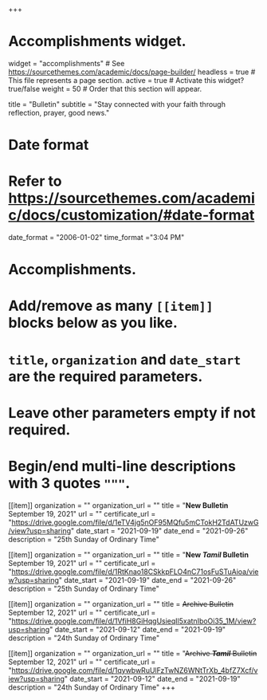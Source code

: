 +++
# Accomplishments widget.
widget = "accomplishments"  # See https://sourcethemes.com/academic/docs/page-builder/
headless = true  # This file represents a page section.
active = true  # Activate this widget? true/false
weight = 50  # Order that this section will appear.

title = "Bulletin"
subtitle = "Stay connected with your faith through reflection, prayer, good news."

# Date format
#   Refer to https://sourcethemes.com/academic/docs/customization/#date-format
date_format = "2006-01-02"
time_format ="3:04 PM"

# Accomplishments.
#   Add/remove as many `[[item]]` blocks below as you like.
#   `title`, `organization` and `date_start` are the required parameters.
#   Leave other parameters empty if not required.
#   Begin/end multi-line descriptions with 3 quotes `"""`.

[[item]]
  organization = ""
  organization_url = ""
  title = "**New Bulletin** September 19, 2021"
  url = ""
  certificate_url = "https://drive.google.com/file/d/1eTV4jg5nOF95MQfu5mCTokH2TdATUzwG/view?usp=sharing"
  date_start = "2021-09-19"
  date_end = "2021-09-26"
  description = "25th Sunday of Ordinary Time"

[[item]]
  organization = ""
  organization_url = ""
  title = "**New ___Tamil___ Bulletin** September 19, 2021"
  url = ""
  certificate_url = "https://drive.google.com/file/d/1RtKnao18CSkkpFLO4nC71osFuSTuAioa/view?usp=sharing"
  date_start = "2021-09-19"
  date_end = "2021-09-26"
  description = "25th Sunday of Ordinary Time"


[[item]]
  organization = ""
  organization_url = ""
  title = ~~Archive Bulletin~~ September 12, 2021"
  url = ""
  certificate_url = "https://drive.google.com/file/d/1VfiH8GiHqgUsieqIl5xatnIboOi35_1M/view?usp=sharing"
  date_start = "2021-09-12"
  date_end = "2021-09-19"
  description = "24th Sunday of Ordinary Time"

[[item]]
  organization = ""
  organization_url = ""
  title = "~~Archive ___Tamil___ Bulletin~~ September 12, 2021"
  url = ""
  certificate_url = "https://drive.google.com/file/d/1qywbwRuUlFzTwNZ6WNtTrXb_4bfZ7Xcf/view?usp=sharing"
  date_start = "2021-09-12"
  date_end = "2021-09-19"
  description = "24th Sunday of Ordinary Time"
+++
